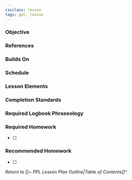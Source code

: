 ```yaml
---
cssclass: lesson
tags: ppl, lesson
---
```

### Objective

### References

### Builds On

### Schedule

### Lesson Elements

### Completion Standards

### Required Logbook Phraseology

### Required Homework
- [ ] 

### Recommended Homework
- [ ] 

*Return to [[~ PPL Lesson Plan Outline|Table of Contents]]^*